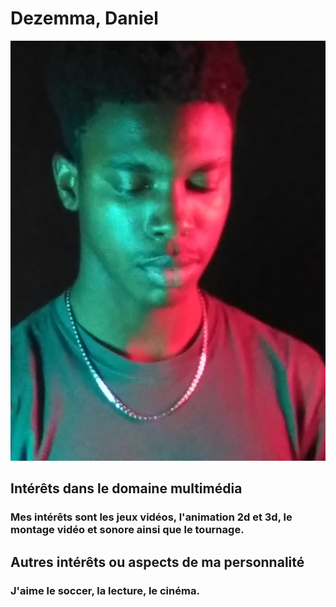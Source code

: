 # Dezemma, Daniel
![photo de moi](photographie/photo_moi_2023.jpg)
## Intérêts dans le domaine multimédia
### Mes intérêts sont les jeux vidéos, l'animation 2d et 3d, le montage vidéo et sonore ainsi que le tournage.
## Autres intérêts ou aspects de ma personnalité 
### J'aime le soccer, la lecture, le cinéma.
